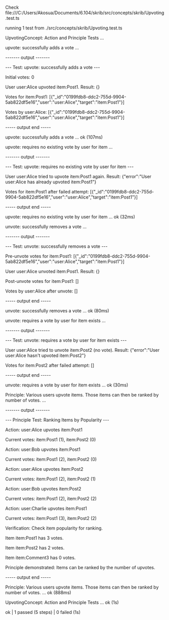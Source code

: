 Check file:///C:/Users/Akosua/Documents/6.104/skrib/src/concepts/skrib/Upvoting.test.ts

running 1 test from ./src/concepts/skrib/Upvoting.test.ts

UpvotingConcept: Action and Principle Tests ...

  upvote: successfully adds a vote ...

------- output -------


--- Test: upvote: successfully adds a vote ---

Initial votes: 0

User user:Alice upvoted item:Post1. Result: {}

Votes for item:Post1: [\{"_id":"0199fdb8-ddc2-755d-9904-5ab822df5e16","user":"user:Alice","target":"item:Post1"\}]

Votes by user:Alice: [\{"_id":"0199fdb8-ddc2-755d-9904-5ab822df5e16","user":"user:Alice","target":"item:Post1"\}]

----- output end -----

  upvote: successfully adds a vote ... ok (107ms)

  upvote: requires no existing vote by user for item ...

------- output -------



--- Test: upvote: requires no existing vote by user for item ---

User user:Alice tried to upvote item:Post1 again. Result: {"error":"User user:Alice has already upvoted item:Post1"}

Votes for item:Post1 after failed attempt: [{"_id":"0199fdb8-ddc2-755d-9904-5ab822df5e16","user":"user:Alice","target":"item:Post1"}]

----- output end -----

  upvote: requires no existing vote by user for item ... ok (32ms)

  unvote: successfully removes a vote ...

------- output -------


--- Test: unvote: successfully removes a vote ---

Pre-unvote votes for item:Post1: [{"_id":"0199fdb8-ddc2-755d-9904-5ab822df5e16","user":"user:Alice","target":"item:Post1"}]

User user:Alice unvoted item:Post1. Result: {}

Post-unvote votes for item:Post1: []

Votes by user:Alice after unvote: []

----- output end -----

  unvote: successfully removes a vote ... ok (80ms)

  unvote: requires a vote by user for item exists ...

------- output -------


--- Test: unvote: requires a vote by user for item exists ---

User user:Alice tried to unvote item:Post2 (no vote). Result: {"error":"User user:Alice hasn't upvoted item:Post2"}

Votes for item:Post2 after failed attempt: []

----- output end -----

  unvote: requires a vote by user for item exists ... ok (30ms)

  Principle: Various users upvote items. Those items can then be ranked by number of votes. ...

------- output -------


--- Principle Test: Ranking Items by Popularity ---

Action: user:Alice upvotes item:Post1

Current votes: item:Post1 (1), item:Post2 (0)

Action: user:Bob upvotes item:Post1

Current votes: item:Post1 (2), item:Post2 (0)

Action: user:Alice upvotes item:Post2

Current votes: item:Post1 (2), item:Post2 (1)

Action: user:Bob upvotes item:Post2

Current votes: item:Post1 (2), item:Post2 (2)

Action: user:Charlie upvotes item:Post1

Current votes: item:Post1 (3), item:Post2 (2)



Verification: Check item popularity for ranking.

Item item:Post1 has 3 votes.

Item item:Post2 has 2 votes.

Item item:Comment3 has 0 votes.

Principle demonstrated: Items can be ranked by the number of upvotes.

----- output end -----

  Principle: Various users upvote items. Those items can then be ranked by number of votes. ... ok (888ms)

UpvotingConcept: Action and Principle Tests ... ok (1s)



ok | 1 passed (5 steps) | 0 failed (1s)
